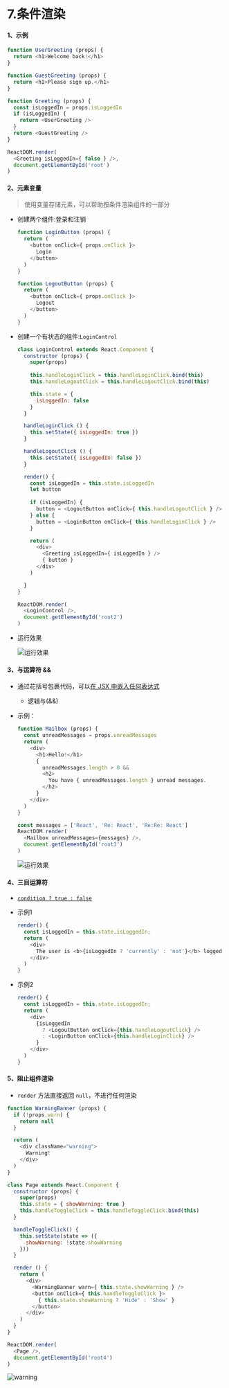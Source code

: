 # 7.条件渲染

#### 1、示例

```javascript
function UserGreeting (props) {
  return <h1>Welcome back!</h1>
}

function GuestGreeting (props) {
  return <h1>Please sign up.</h1>
}

function Greeting (props) {
  const isLoggedIn = props.isLoggedIn
  if (isLoggedIn) {
    return <UserGreeting />
  }
  return <GuestGreeting />
}

ReactDOM.render(
  <Greeting isLoggedIn={ false } />,
  document.getElementById('root')
)
```

#### 2、元素变量

> 使用变量存储元素，可以帮助按条件渲染组件的一部分

- 创建两个组件:登录和注销

  ```javascript
  function LoginButton (props) {
    return (
      <button onClick={ props.onClick }>
        Login
      </button>
    )
  }
  
  function LogoutButton (props) {
    return (
      <button onClick={ props.onClick }>
        Logout
      </button>
    )
  }
  ```

- 创建一个有状态的组件:```LoginControl```

  ```javascript
  class LoginControl extends React.Component {
    constructor (props) {
      super(props)
      
      this.handleLoginClick = this.handleLoginClick.bind(this)
      this.handleLogoutClick = this.handleLogoutClick.bind(this)
  
      this.state = {
        isLoggedIn: false
      }
    }
  
    handleLoginClick () {
      this.setState({ isLoggedIn: true })
    }
  
    handleLogoutClick () {
      this.setState({ isLoggedIn: false })
    }
  
    render() {
      const isLoggedIn = this.state.isLoggedIn
      let button
      
      if (isLoggedIn) {
        button = <LogoutButton onClick={ this.handleLogoutClick } />
      } else {
        button = <LoginButton onClick={ this.handleLoginClick } />
      }
  
      return (
        <div>
          <Greeting isLoggedIn={ isLoggedIn } />
          { button }
        </div>
      )
  
    }
  }
  
  ReactDOM.render(
    <LoginControl />,
    document.getElementById('root2')
  )
  ```

- 运行效果

  ![运行效果](..\images\04.gif)

#### 3、与运算符 &&

- 通过花括号包裹代码，可以[在 JSX 中嵌入任何表达式](https://react.docschina.org/docs/introducing-jsx.html#embedding-expressions-in-jsx)
  - 逻辑与(&&)

- 示例：

  ```javascript
  function Mailbox (props) {
    const unreadMessages = props.unreadMessages
    return (
      <div>
        <h1>Hello!</h1>
        { 
          unreadMessages.length > 0 &&
          <h2>
            You have { unreadMessages.length } unread messages.
          </h2>
        }
      </div>
    )
  }
  
  const messages = ['React', 'Re: React', 'Re:Re: React']
  ReactDOM.render(
    <Mailbox unreadMessages={messages} />,
    document.getElementById('root3')
  )
  ```

  ![运行效果](..\images\05.gif)



#### 4、三目运算符

-  [`condition ? true : false`](https://developer.mozilla.org/en/docs/Web/JavaScript/Reference/Operators/Conditional_Operator)

- 示例1

  ```javascript
  render() {
    const isLoggedIn = this.state.isLoggedIn;
    return (
      <div>
        The user is <b>{isLoggedIn ? 'currently' : 'not'}</b> logged in.
      </div>
    )
  }
  ```

- 示例2

  ```javascript
  render() {
    const isLoggedIn = this.state.isLoggedIn;
    return (
      <div>
        {isLoggedIn
          ? <LogoutButton onClick={this.handleLogoutClick} />
          : <LoginButton onClick={this.handleLoginClick} />
        }
      </div>
    )
  }
  ```

#### 5、阻止组件渲染

-  `render` 方法直接返回 `null`，不进行任何渲染

  ```javascript
  function WarningBanner (props) {
    if (!props.warn) {
      return null
    }
  
    return (
      <div className="warning">
        Warning!
      </div>
    )
  }
  
  class Page extends React.Component {
    constructor (props) {
      super(props)
      this.state = { showWarning: true }
      this.handleToggleClick = this.handleToggleClick.bind(this)
    }
  
    handleToggleClick() {
      this.setState(state => ({
        showWarning: !state.showWarning
      }))
    }
  
    render () {
      return (
        <div>
          <WarningBanner warn={ this.state.showWarning } />
          <button onClick={ this.handleToggleClick }>
            { this.state.showWarning ? 'Hide' : 'Show' }
          </button>
        </div>
      )
    }
  }
  
  ReactDOM.render(
    <Page />,
    document.getElementById('root4')
  )
  ```

  ![warning](..\images\06.gif)



















































